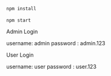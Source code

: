 `npm install`
<br />
<br />
`npm start`

Admin Login

username: admin
password : admin.123

User Login

username: user
password : user.123